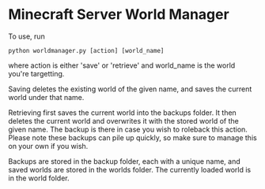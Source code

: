 # Minecraft Server World Manager
To use, run 
```
python worldmanager.py [action] [world_name]
```
where action is either 'save' or 'retrieve' and world_name is the world you're targetting.

Saving deletes the existing world of the given name, and saves the current world under that name.

Retrieving first saves the current world into the backups folder. It then deletes the current world and overwrites it with the stored world of the given name. The backup is there in case you wish to roleback this action. Please note these backups can pile up quickly, so make sure to manage this on your own if you wish.

Backups are stored in the backup folder, each with a unique name, and saved worlds are stored in the worlds folder. The currently loaded world is in the world folder.
